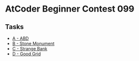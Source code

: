 # AtCoder Beginner Contest 099
## Tasks
- [A - ABD](https://beta.atcoder.jp/contests/abc099/tasks/abc099_a)
- [B - Stone Monument](https://beta.atcoder.jp/contests/abc099/tasks/abc099_b)
- [C - Strange Bank](https://beta.atcoder.jp/contests/abc099/tasks/abc099_c)
- [D - Good Grid](https://beta.atcoder.jp/contests/abc099/tasks/abc099_d)

